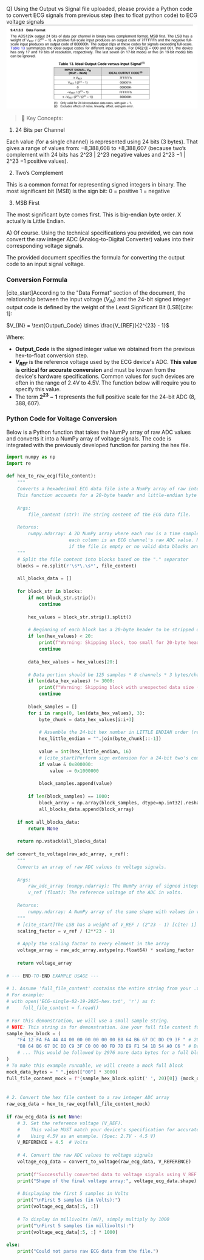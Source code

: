 
Q) Using the Output vs Signal file uploaded, please provide a Python code to convert ECG signals from previous step (hex to float python code) to ECG voltage signals
<img src="fig1_Output_vs_Signal.jpg" width=600px > 

> 🔧 Key Concepts:
1. 24 Bits per Channel

Each value (for a single channel) is represented using 24 bits (3 bytes).
That gives a range of values from:
−8,388,608 to +8,388,607 
(because two’s complement with 24 bits has 
2^23 | 2^23 negative values and 
2^23 −1 | 2^23 −1 positive values).

2. Two’s Complement

This is a common format for representing signed integers in binary.
The most significant bit (MSB) is the sign bit:
0 = positive
1 = negative

3. MSB First

The most significant byte comes first.
This is big-endian byte order. X actually is Little Endian.  

A) Of course. Using the technical specifications you provided, we can now convert the raw integer ADC (Analog-to-Digital Converter) values into their corresponding voltage signals.

The provided document specifies the formula for converting the output code to an input signal voltage.

### Conversion Formula

[cite_start]According to the "Data Format" section of the document, the relationship between the input voltage ($V_{IN}$) and the 24-bit signed integer output code is defined by the weight of the Least Significant Bit (LSB)[cite: 1]:

$V_{IN} = \text{Output\_Code} \times \frac{V_{REF}}{2^{23} - 1}$

Where:
* **Output\_Code** is the signed integer value we obtained from the previous hex-to-float conversion step.
* **$V_{REF}$** is the reference voltage used by the ECG device's ADC. **This value is critical for accurate conversion** and must be known from the device's hardware specifications. Common values for such devices are often in the range of 2.4V to 4.5V. The function below will require you to specify this value.
* The term **$2^{23} - 1$** represents the full positive scale for the 24-bit ADC ($8,388,607$).

### Python Code for Voltage Conversion

Below is a Python function that takes the NumPy array of raw ADC values and converts it into a NumPy array of voltage signals. The code is integrated with the previously developed function for parsing the hex file.

```python
import numpy as np
import re

def hex_to_raw_ecg(file_content):
    """
    Converts a hexadecimal ECG data file into a NumPy array of raw integer values.
    This function accounts for a 20-byte header and little-endian byte order.

    Args:
        file_content (str): The string content of the ECG data file.

    Returns:
        numpy.ndarray: A 2D NumPy array where each row is a time sample and
                       each column is an ECG channel's raw ADC value. Returns None
                       if the file is empty or no valid data blocks are found.
    """
    # Split the file content into blocks based on the "." separator
    blocks = re.split(r'\s*\.\s*', file_content)

    all_blocks_data = []

    for block_str in blocks:
        if not block_str.strip():
            continue

        hex_values = block_str.strip().split()

        # Beginning of each block has a 20-byte header to be stripped out.
        if len(hex_values) < 20:
            print(f"Warning: Skipping block, too small for 20-byte header.")
            continue
        
        data_hex_values = hex_values[20:]

        # Data portion should be 125 samples * 8 channels * 3 bytes/channel = 3000 bytes.
        if len(data_hex_values) != 3000:
            print(f"Warning: Skipping block with unexpected data size ({len(data_hex_values)} bytes).")
            continue

        block_samples = []
        for i in range(0, len(data_hex_values), 3):
            byte_chunk = data_hex_values[i:i+3]
            
            # Assemble the 24-bit hex number in LITTLE ENDIAN order (reverse bytes)
            hex_little_endian = "".join(byte_chunk[::-1])
            
            value = int(hex_little_endian, 16)
            # [cite_start]Perform sign extension for a 24-bit two's complement number [cite: 1]
            if value & 0x800000:
                value -= 0x1000000
            
            block_samples.append(value)

        if len(block_samples) == 1000:
            block_array = np.array(block_samples, dtype=np.int32).reshape(125, 8)
            all_blocks_data.append(block_array)

    if not all_blocks_data:
        return None

    return np.vstack(all_blocks_data)

def convert_to_voltage(raw_adc_array, v_ref):
    """
    Converts an array of raw ADC values to voltage signals.

    Args:
        raw_adc_array (numpy.ndarray): The NumPy array of signed integer ADC values.
        v_ref (float): The reference voltage of the ADC in volts.

    Returns:
        numpy.ndarray: A NumPy array of the same shape with values in volts.
    """
    # [cite_start]The LSB has a weight of V_REF / (2^23 - 1) [cite: 1]
    scaling_factor = v_ref / (2**23 - 1)
    
    # Apply the scaling factor to every element in the array
    voltage_array = raw_adc_array.astype(np.float64) * scaling_factor
    
    return voltage_array

# --- END-TO-END EXAMPLE USAGE ---

# 1. Assume 'full_file_content' contains the entire string from your .txt file
# For example:
# with open('ECG-single-02-19-2025-hex.txt', 'r') as f:
#     full_file_content = f.read()

# For this demonstration, we will use a small sample string.
# NOTE: This string is for demonstration. Use your full file content for actual conversion.
sample_hex_block = (
    "F4 12 FA FA 44 A4 00 00 00 00 00 00 B8 64 B6 67 DC DD C9 3F " # 20-byte Header
    "B8 64 B6 67 DC DD C9 3F C0 00 00 FD 7D E9 F1 54 1B 54 A0 C6 " # Data bytes...
    # ... This would be followed by 2976 more data bytes for a full block
)
# To make this example runnable, we will create a mock full block
mock_data_bytes = " ".join(["00"] * 3000)
full_file_content_mock = f"{sample_hex_block.split(' ', 20)[0]} {mock_data_bytes} ."


# 2. Convert the hex file content to a raw integer ADC array
raw_ecg_data = hex_to_raw_ecg(full_file_content_mock)

if raw_ecg_data is not None:
    # 3. Set the reference voltage (V_REF). 
    #    This value MUST match your device's specification for accurate results.
    #    Using 4.5V as an example. (Spec: 2.7V - 4.5 V)
    V_REFERENCE = 4.5  # Volts

    # 4. Convert the raw ADC values to voltage signals
    voltage_ecg_data = convert_to_voltage(raw_ecg_data, V_REFERENCE)

    print(f"Successfully converted data to voltage signals using V_REF = {V_REFERENCE}V.")
    print("Shape of the final voltage array:", voltage_ecg_data.shape)
    
    # Displaying the first 5 samples in Volts
    print("\nFirst 5 samples (in Volts):")
    print(voltage_ecg_data[:5, :])
    
    # To display in millivolts (mV), simply multiply by 1000
    print("\nFirst 5 samples (in millivolts):")
    print(voltage_ecg_data[:5, :] * 1000)

else:
    print("Could not parse raw ECG data from the file.")

```
